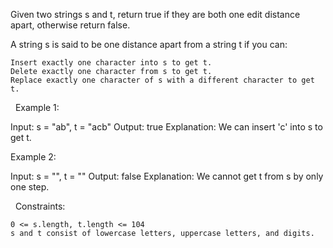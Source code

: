 Given two strings s and t, return true if they are both one edit distance apart, otherwise return false.

A string s is said to be one distance apart from a string t if you can:


	Insert exactly one character into s to get t.
	Delete exactly one character from s to get t.
	Replace exactly one character of s with a different character to get t.


 
Example 1:

Input: s = "ab", t = "acb"
Output: true
Explanation: We can insert 'c' into s to get t.


Example 2:

Input: s = "", t = ""
Output: false
Explanation: We cannot get t from s by only one step.


 
Constraints:


	0 <= s.length, t.length <= 104
	s and t consist of lowercase letters, uppercase letters, and digits.


